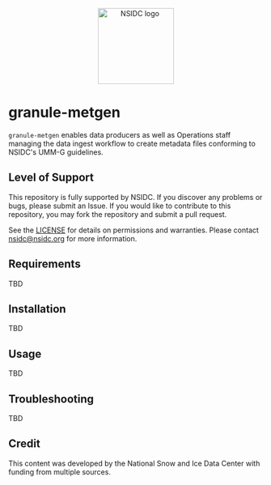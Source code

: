 <p align="center">
  <img alt="NSIDC logo" src="https://nsidc.org/themes/custom/nsidc/logo.svg" width="150" />
</p>

# granule-metgen

`granule-metgen` enables data producers as well as Operations staff managing the data ingest workflow to create metadata
files conforming to NSIDC's UMM-G guidelines.

## Level of Support

This repository is fully supported by NSIDC. If you discover any problems or bugs,
please submit an Issue. If you would like to contribute to this repository, you may fork
the repository and submit a pull request.

See the [LICENSE](LICENSE) for details on permissions and warranties. Please contact
nsidc@nsidc.org for more information.

## Requirements

TBD

## Installation

TBD

## Usage

TBD

## Troubleshooting

TBD

## Credit

This content was developed by the National Snow and Ice Data Center with funding from
multiple sources.
